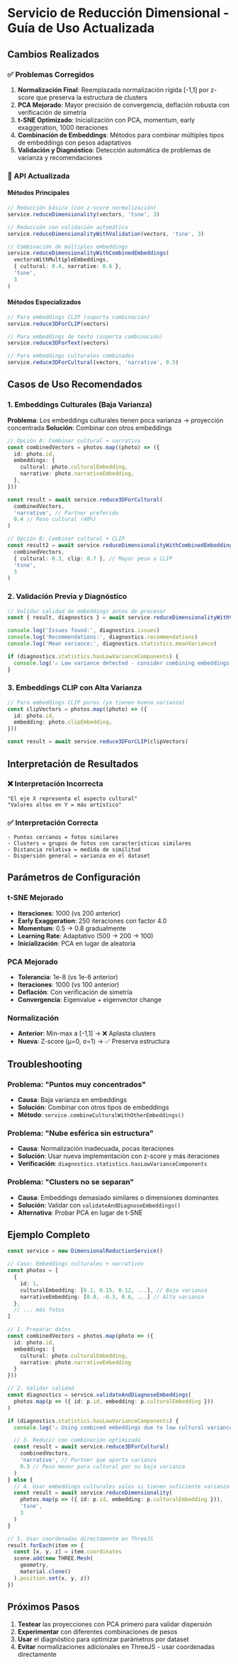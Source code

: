 # Servicio de Reducción Dimensional - Guía de Uso Actualizada

## Cambios Realizados

### ✅ Problemas Corregidos

1. **Normalización Final**: Reemplazada normalización rígida [-1,1] por z-score que preserva la estructura de clusters
2. **PCA Mejorado**: Mayor precisión de convergencia, deflación robusta con verificación de simetría
3. **t-SNE Optimizado**: Inicialización con PCA, momentum, early exaggeration, 1000 iteraciones
4. **Combinación de Embeddings**: Métodos para combinar múltiples tipos de embeddings con pesos adaptativos
5. **Validación y Diagnóstico**: Detección automática de problemas de varianza y recomendaciones

### 🔄 API Actualizada

#### Métodos Principales

```typescript
// Reducción básica (con z-score normalización)
service.reduceDimensionality(vectors, 'tsne', 3)

// Reducción con validación automática
service.reduceDimensionalityWithValidation(vectors, 'tsne', 3)

// Combinación de múltiples embeddings
service.reduceDimensionalityWithCombinedEmbeddings(
  vectorsWithMultipleEmbeddings,
  { cultural: 0.4, narrative: 0.6 },
  'tsne',
  3
)
```

#### Métodos Especializados

```typescript
// Para embeddings CLIP (soporta combinación)
service.reduce3DForCLIP(vectors)

// Para embeddings de texto (soporta combinación)
service.reduce3DForText(vectors)

// Para embeddings culturales combinados
service.reduce3DForCultural(vectors, 'narrative', 0.5)
```

## Casos de Uso Recomendados

### 1. Embeddings Culturales (Baja Varianza)

**Problema**: Los embeddings culturales tienen poca varianza → proyección concentrada
**Solución**: Combinar con otros embeddings

```typescript
// Opción A: Combinar cultural + narrativa
const combinedVectors = photos.map((photo) => ({
  id: photo.id,
  embeddings: {
    cultural: photo.culturalEmbedding,
    narrative: photo.narrativeEmbedding,
  },
}))

const result = await service.reduce3DForCultural(
  combinedVectors,
  'narrative', // Partner preferido
  0.4 // Peso cultural (40%)
)

// Opción B: Combinar cultural + CLIP
const result2 = await service.reduceDimensionalityWithCombinedEmbeddings(
  combinedVectors,
  { cultural: 0.3, clip: 0.7 }, // Mayor peso a CLIP
  'tsne',
  3
)
```

### 2. Validación Previa y Diagnóstico

```typescript
// Validar calidad de embeddings antes de procesar
const { result, diagnostics } = await service.reduceDimensionalityWithValidation(vectors, 'tsne', 3)

console.log('Issues found:', diagnostics.issues)
console.log('Recommendations:', diagnostics.recommendations)
console.log('Mean variance:', diagnostics.statistics.meanVariance)

if (diagnostics.statistics.hasLowVarianceComponents) {
  console.log('⚠️ Low variance detected - consider combining embeddings')
}
```

### 3. Embeddings CLIP con Alta Varianza

```typescript
// Para embeddings CLIP puros (ya tienen buena varianza)
const clipVectors = photos.map((photo) => ({
  id: photo.id,
  embedding: photo.clipEmbedding,
}))

const result = await service.reduce3DForCLIP(clipVectors)
```

## Interpretación de Resultados

### ❌ Interpretación Incorrecta

```
"El eje X representa el aspecto cultural"
"Valores altos en Y = más artístico"
```

### ✅ Interpretación Correcta

```
- Puntos cercanos = fotos similares
- Clusters = grupos de fotos con características similares
- Distancia relativa = medida de similitud
- Dispersión general = varianza en el dataset
```

## Parámetros de Configuración

### t-SNE Mejorado

- **Iteraciones**: 1000 (vs 200 anterior)
- **Early Exaggeration**: 250 iteraciones con factor 4.0
- **Momentum**: 0.5 → 0.8 gradualmente
- **Learning Rate**: Adaptativo (500 → 200 → 100)
- **Inicialización**: PCA en lugar de aleatoria

### PCA Mejorado

- **Tolerancia**: 1e-8 (vs 1e-6 anterior)
- **Iteraciones**: 1000 (vs 100 anterior)
- **Deflación**: Con verificación de simetría
- **Convergencia**: Eigenvalue + eigenvector change

### Normalización

- **Anterior**: Min-max a [-1,1] → ❌ Aplasta clusters
- **Nueva**: Z-score (μ=0, σ=1) → ✅ Preserva estructura

## Troubleshooting

### Problema: "Puntos muy concentrados"

- **Causa**: Baja varianza en embeddings
- **Solución**: Combinar con otros tipos de embeddings
- **Método**: `service.combineCulturalWithOtherEmbeddings()`

### Problema: "Nube esférica sin estructura"

- **Causa**: Normalización inadecuada, pocas iteraciones
- **Solución**: Usar nueva implementación con z-score y más iteraciones
- **Verificación**: `diagnostics.statistics.hasLowVarianceComponents`

### Problema: "Clusters no se separan"

- **Causa**: Embeddings demasiado similares o dimensiones dominantes
- **Solución**: Validar con `validateAndDiagnoseEmbeddings()`
- **Alternativa**: Probar PCA en lugar de t-SNE

## Ejemplo Completo

```typescript
const service = new DimensionalReductionService()

// Caso: Embeddings culturales + narrativos
const photos = [
  {
    id: 1,
    culturalEmbedding: [0.1, 0.15, 0.12, ...], // Baja varianza
    narrativeEmbedding: [0.8, -0.3, 0.6, ...] // Alta varianza
  },
  // ... más fotos
]

// 1. Preparar datos
const combinedVectors = photos.map(photo => ({
  id: photo.id,
  embeddings: {
    cultural: photo.culturalEmbedding,
    narrative: photo.narrativeEmbedding
  }
}))

// 2. Validar calidad
const diagnostics = service.validateAndDiagnoseEmbeddings(
  photos.map(p => ({ id: p.id, embedding: p.culturalEmbedding }))
)

if (diagnostics.statistics.hasLowVarianceComponents) {
  console.log('⚠️ Using combined embeddings due to low cultural variance')

  // 3. Reducir con combinación optimizada
  const result = await service.reduce3DForCultural(
    combinedVectors,
    'narrative', // Partner que aporta varianza
    0.3 // Peso menor para cultural por su baja varianza
  )
} else {
  // 4. Usar embeddings culturales solos si tienen suficiente varianza
  const result = await service.reduceDimensionality(
    photos.map(p => ({ id: p.id, embedding: p.culturalEmbedding })),
    'tsne',
    3
  )
}

// 5. Usar coordenadas directamente en ThreeJS
result.forEach(item => {
  const [x, y, z] = item.coordinates
  scene.add(new THREE.Mesh(
    geometry,
    material.clone()
  ).position.set(x, y, z))
})
```

## Próximos Pasos

1. **Testear** las proyecciones con PCA primero para validar dispersión
2. **Experimentar** con diferentes combinaciones de pesos
3. **Usar** el diagnóstico para optimizar parámetros por dataset
4. **Evitar** normalizaciones adicionales en ThreeJS - usar coordenadas directamente
